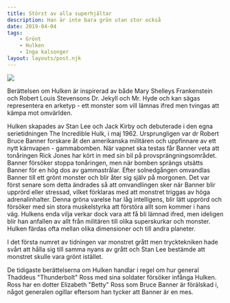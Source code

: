 ```yaml
---
title: Störst av alla superhjältar
description: Han är inte bara grön utan stor också
date: 2019-04-04
tags: 
    - Grönt
    - Hulken
    - Inga kalsonger
layout: layouts/post.njk
---
```


<img src="https://static.comicvine.com/uploads/original/11121/111217887/4880883-4638108872-29694.png" />

Berättelsen om Hulken är inspirerad av både Mary Shelleys Frankenstein och Robert Louis Stevensons Dr. Jekyll och Mr. Hyde och kan sägas representera en arketyp - ett monster som vill lämnas ifred men tvingas att kämpa mot omvärlden.

Hulken skapades av Stan Lee och Jack Kirby och debuterade i den egna serietidningen The Incredible Hulk, i maj 1962. Ursprungligen var dr Robert Bruce Banner forskare åt den amerikanska militären och uppfinnare av ett nytt kärnvapen - gammabomben. När vapnet ska testas får Banner veta att tonåringen Rick Jones har kört in med sin bil på provsprängningsområdet. Banner försöker stoppa tonåringen, men när bomben sprängs utsätts Banner för en hög dos av gammastrålar. Efter solnedgången omvandlas Banner till ett grönt monster och blir åter sig själv på morgonen. Det var först senare som detta ändrades så att omvandlingen sker när Banner blir upprörd eller stressad, vilket förklaras med att monstret triggas av höga adrenalinhalter. Denna gröna varelse har låg intelligens, blir lätt upprörd och försöker med sin stora muskelstyrka att förstöra allt som kommer i hans väg. Hulkens enda vilja verkar dock vara att få bli lämnad ifred, men ideligen blir han anfallen av allt från militären till olika superskurkar och monster. Hulken färdas ofta mellan olika dimensioner och till andra planeter.

I det första numret av tidningen var monstret grått men trycktekniken hade svårt att hålla sig till samma nyans av grått och Stan Lee bestämde att monstret skulle vara grönt istället.

De tidigaste berättelserna om Hulken handlar i regel om hur general Thaddeus "Thunderbolt" Ross med sina soldater försöker infånga Hulken. Ross har en dotter Elizabeth "Betty" Ross som Bruce Banner är förälskad i, något generalen ogillar eftersom han tycker att Banner är en mes.

